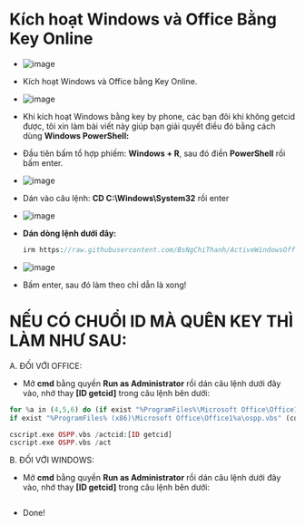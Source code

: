 # Kích hoạt Windows và Office Bằng Key Online #
- ![image](https://github.com/BsNgChiThanh/Lich-phong-kham/assets/82578024/d575f08f-29b1-4848-83b0-fb5e88dcb50c)
- Kích hoạt Windows và Office bằng Key Online.
- ![image](https://github.com/user-attachments/assets/892ab962-1334-4126-9b74-42be48da0f04)

- Khi kích hoạt Windows bằng key by phone, các bạn đôi khi không getcid được, tôi xin làm bài viết này giúp bạn giải quyết điều đó bằng cách dùng **Windows PowerShell:**
- Đầu tiên bấm tổ hợp phiếm: **Windows + R**, sau đó điền **PowerShell** rồi bấm enter.
- ![image](https://github.com/BsNgChiThanh/Crack-IDM/assets/82578024/73f131a2-efd7-4c50-9a36-106b02d83fca)
- Dán vào câu lệnh: **CD C:\Windows\System32** rồi enter
- ![image](https://github.com/BsNgChiThanh/Crack-IDM/assets/82578024/cc4df65e-6cc1-47a1-a967-fe19d9983a26)
- **Dán dòng lệnh dưới đây:**
  
  ```php
  irm https://raw.githubusercontent.com/BsNgChiThanh/ActiveWindowsOfficeOnline/IMP/ActiveWindow_Office_Online.ps1 | iex
  ```

- ![image](https://github.com/user-attachments/assets/009a3f1e-5d28-47b9-b561-195622a7c344)
- Bấm enter, sau đó làm theo chỉ dẫn là xong!

# NẾU CÓ CHUỔI ID MÀ QUÊN KEY THÌ LÀM NHƯ SAU:

A. ĐỐI VỚI OFFICE:

- Mở **cmd** bằng quyền **Run as Administrator** rồi dán câu lệnh dưới đây vào, nhớ thay **[ID getcid]** trong câu lệnh bên dưới:
 
```PHP
for %a in (4,5,6) do (if exist "%ProgramFiles%\Microsoft Office\Office1%a\ospp.vbs" (cd /d "%ProgramFiles%\Microsoft Office\Office1%a")
if exist "%ProgramFiles% (x86)\Microsoft Office\Office1%a\ospp.vbs" (cd /d "%ProgramFiles% (x86)\Microsoft Office\Office1%a"))

cscript.exe OSPP.vbs /actcid:[ID getcid]
cscript.exe OSPP.vbs /act
```

B. ĐỐI VỚI WINDOWS:

- Mở **cmd** bằng quyền **Run as Administrator** rồi dán câu lệnh dưới đây vào, nhớ thay **[ID getcid]** trong câu lệnh bên dưới:
 
```PHP
```

- Done!
